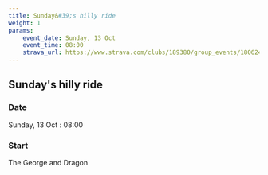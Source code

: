 ```yaml
---
title: Sunday&#39;s hilly ride
weight: 1
params:
    event_date: Sunday, 13 Oct
    event_time: 08:00
    strava_url: https://www.strava.com/clubs/189380/group_events/1806244
---
```


## Sunday&#39;s hilly ride 



### Date

Sunday, 13 Oct : 08:00

### Start

The George and Dragon


